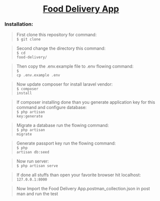 <h1 align="center"><a href="https://github.com/arshadnahid/food-delivery" target="_blank">Food Delivery App</a></h1>



### Installation:
>First clone this repository for command:<br/>
<code>$ git clone </code>

>Second change the directory this command:<br/>
<code>$ cd food-delivery/</code>

>Then copy the .env.example file to .env flowing command:<br/>
<code>$ cp .env.example .env</code>

>Now update composer for install laravel vendor:<br/>
<code>$ composer install</code>

>If composer installing done than you generate application key for this command and configure database:<br/>
<code>$ php artisan key:generate</code>

>Migrate a database run the flowing command:<br/>
<code>$ php artisan migrate</code>

>Generate passport key run the flowing command:<br/>
<code>$ php artisan db:seed</code>

>Now run server:<br/>
<code>$ php artisan serve</code>

>If done all stuffs than open your favorite browser hit localhost:<br/>
<code>127.0.0.1:8000</code>

>Now  Import the Food Delivery App.postman_collection.json in post man and run the test
